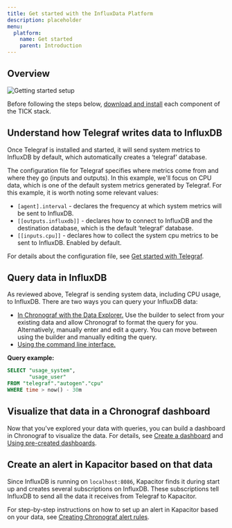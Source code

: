 ```yaml
---
title: Get started with the InfluxData Platform
description: placeholder
menu:
  platform:
    name: Get started
    parent: Introduction
---
```

## Overview

![Getting started setup](/img/chronograf/v1.6/intro-gs-diagram.png)

Before following the steps below, [download and install](/platform/install-and-deploy/install/) each component of the TICK stack.

## Understand how Telegraf writes data to InfluxDB

Once Telegraf is installed and started, it will send system metrics to InfluxDB by default, which automatically creates a ‘telegraf’ database.

The configuration file for Telegraf specifies where metrics come from and where they go (inputs and outputs). In this example, we'll focus on CPU data, which is one of the default system metrics generated by Telegraf. For this example, it is worth noting some relevant values:

* `[agent].interval` - declares the frequency at which system metrics will be sent to InfluxDB.
* `[[outputs.influxdb]]` - declares how to connect to InfluxDB and the destination database, which is the default ‘telegraf’ database.
* `[[inputs.cpu]]` - declares how to collect the system cpu metrics to be sent to InfluxDB. Enabled by default.

For details about the configuration file, see [Get started with Telegraf](https://docs.influxdata.com/telegraf/latest/introduction/getting-started/).

## Query data in InfluxDB

As reviewed above, Telegraf is sending system data, including CPU usage, to InfluxDB. There are two ways you can query your InfluxDB data:

* [In Chronograf with the Data  Explorer.](https://docs.influxdata.com/chronograf/latest/guides/create-a-dashboard/#step-3-create-your-query) Use the builder to select from your existing data and allow Chronograf to format the query for you. Alternatively, manually enter and edit a query. You can move between using the builder and manually editing the query.
* [Using the command line interface.](https://docs.influxdata.com/influxdb/latest/query_language/data_exploration/)


**Query example:**
```sql
SELECT "usage_system",
       "usage_user"
FROM "telegraf"."autogen"."cpu"
WHERE time > now() - 30m
```

## Visualize that data in a Chronograf dashboard

Now that you've explored your data with queries, you can build a dashboard in Chronograf to visualize the data. For details, see [Create a dashboard](https://docs.influxdata.com/chronograf/latest/guides/create-a-dashboard) and [Using pre-created dashboards](https://docs.influxdata.com/chronograf/latest/guides/using-precreated-dashboards/).

## Create an alert in Kapacitor based on that data

Since InfluxDB is running on `localhost:8086`, Kapacitor finds it during start up and creates several subscriptions on InfluxDB. These subscriptions tell InfluxDB to send all the data it receives from Telegraf to Kapacitor.

For step-by-step instructions on how to set up an alert in Kapacitor based on your data, see [Creating Chronograf alert rules](https://docs.influxdata.com/chronograf/latest/guides/create-alert-rules/).
